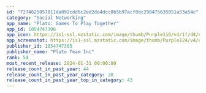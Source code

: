 ```yaml
---
id: "7274625057811da092cdd6c2ed2de4dcc0b5b97acf0dc298475635851a53a54c"
category: "Social Networking"
app_name: "Plato: Games To Play Together"
app_id: 1054747306
app_icon: https://is1-ssl.mzstatic.com/image/thumb/Purple116/v4/1f/d8/cb/1fd8cb29-72b3-0fd0-366c-6e077fd70b82/AppIcon-0-0-1x_U007emarketing-0-7-0-0-85-220.png/1024x1024bb.png
app_screenshot: https://is1-ssl.mzstatic.com/image/thumb/Purple124/v4/ca/95/fb/ca95fb76-992c-7b21-fb0a-643261067540/38ad8f33-f39a-4a07-97e8-72d109e3a63a_screenshot8.png/1242x2688bb.png
publisher_id: 1054747305
publisher_name: "Plato Team Inc"
rank: 54
most_recent_release: 2024-01-31 00:00:00
release_count_in_past_year: 44
release_count_in_past_year_category: 20
release_count_in_past_year_top_in_category: 43
---
```

